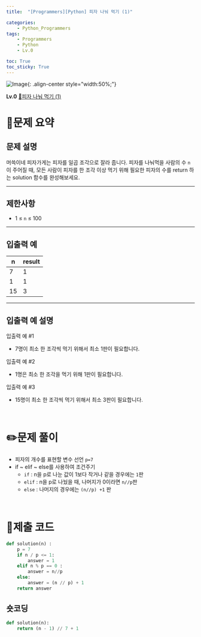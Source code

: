 ```yaml
---
title:  "[Programmers][Python] 피자 나눠 먹기 (1)"

categories: 
    - Python_Programmers
tags: 
    - Programmers
    - Python
    - Lv.0

toc: True
toc_sticky: True
---
```

![Image](https://github.com/user-attachments/assets/61171657-416b-4bc4-a74a-f29ecd4b43b5){: .align-center style="width:50%;"}

**Lv.0**
[🔗피자 나눠 먹기 (1)](https://school.programmers.co.kr/learn/courses/30/lessons/120814)

# 📝문제 요약
## 문제 설명

머쓱이네 피자가게는 피자를 일곱 조각으로 잘라 줍니다. 피자를 나눠먹을 사람의 수 `n`이 주어질 때, 모든 사람이 피자를 한 조각 이상 먹기 위해 필요한 피자의 수를 return 하는 solution 함수를 완성해보세요.

---

## 제한사항

- 1 ≤ `n` ≤ 100

---

## 입출력 예

| n | result |
| --- | --- |
| 7 | 1 |
| 1 | 1 |
| 15 | 3 |

---

## 입출력 예 설명

입출력 예 #1

- 7명이 최소 한 조각씩 먹기 위해서 최소 1판이 필요합니다.

입출력 예 #2

- 1명은 최소 한 조각을 먹기 위해 1판이 필요합니다.

입출력 예 #3

- 15명이 최소 한 조각씩 먹기 위해서 최소 3판이 필요합니다.


<br>

# ✏️문제 풀이
- 피자의 개수를 표현할 변수 선언 `p=7`
- if ~ elif ~ else를 사용하여 조건주기
    - `if`  : n을 p로 나눈 값이 1보다 작거나 같을 경우에는 `1`판
    - `elif`  : n을 p로 나눴을 때, 나머지가 0이라면 `n//p`판
    - `else` : 나머지의 경우에는 `(n//p) +1` 판

<br>

# 💯제출 코드
```python
def solution(n) :
    p = 7
    if n / p <= 1:
        answer = 1
    elif n % p == 0 :
        answer = n//p
    else:
        answer = (n // p) + 1
    return answer
```

## 숏코딩
```python
def solution(n):
    return (n - 1) // 7 + 1
```